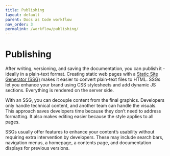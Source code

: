 ```yaml
---
title: Publishing
layout: default
parent: Docs as Code workflow
nav_order: 3
permalink: /workflow/publishing/
---
```


# Publishing

After writing, versioning, and saving the documentation, you can publish it - ideally in a plain-text format. Creating static web pages with a [Static Site Generator (SSG)](/ssg/) makes it easier to convert plain-text files to HTML. SSGs let you enhance your brand using CSS stylesheets and add dynamic JS sections. Everything is rendered on the server side.

With an SSG, you can decouple content from the final graphics. Developers only handle technical content, and another team can handle the visuals. This approach saves developers time because they don’t need to address formatting. It also makes editing easier because the style applies to all pages.

SSGs usually offer features to enhance your content’s usability without requiring extra intervention by developers. These may include search bars, navigation menus, a homepage, a contents page, and documentation displays for previous versions.
